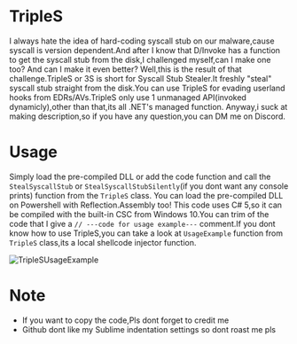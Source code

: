 # TripleS
I always hate the idea of hard-coding syscall stub on our malware,cause syscall is version dependent.And after I know that D/Invoke has a function to get the syscall stub from the disk,I challenged myself,can I make one too? And can I make it even better? Well,this is the result of that challenge.TripleS or 3S is short for Syscall Stub Stealer.It freshly "steal" syscall stub straight from the disk.You can use TripleS for evading userland hooks from EDRs/AVs.TripleS only use 1 unmanaged API(invoked dynamicly),other than that,its all .NET's managed function.
 Anyway,i suck at making description,so if you have any question,you can DM me on Discord.

# Usage
Simply load the pre-compiled DLL or add the code function and call the `StealSyscallStub` or `StealSyscallStubSilently`(if you dont want any console prints) function from the `TripleS` class. You can load the pre-compiled DLL on Powershell with Reflection.Assembly too! This code uses C# 5,so it can be compiled with the built-in CSC from Windows 10.You can trim of the code that I give a `// ---code for usage example---` comment.If you dont know how to use TripleS,you can take a look at `UsageExample` function from `TripleS` class,its a local shellcode injector function.

![TripleSUsageExample](https://user-images.githubusercontent.com/41237415/125644009-9fab3a38-c353-415a-b164-1c609b994139.png)

# Note
- If you want to copy the code,Pls dont forget to credit me
- Github dont like my Sublime indentation settings so dont roast me pls
